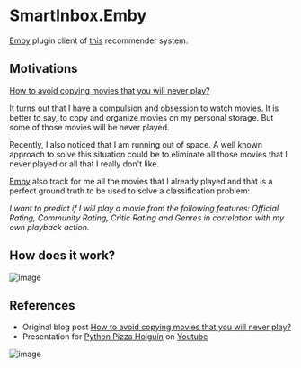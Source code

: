 # SmartInbox.Emby

[Emby](https://emby.media/) plugin client of [this](https://github.com/alexfdezsauco/SmartInbox.Emby.Server) recommender system.

## Motivations

[How to avoid copying movies that you will never play?](http://likewastoldtome.blogspot.com/2019/12/how-to-avoid-copying-movies-that-you.html)

It turns out that I have a compulsion and obsession to watch movies. It is better to say, to copy and organize movies on my personal storage. But some of those movies will be never played.

Recently, I also noticed that I am running out of space. A well known approach to solve this situation could be to eliminate all those movies that I never played or all that I really don't like.

[Emby](https://emby.media/) also track for me all the movies that I already played and that is a perfect ground truth to be used to solve a classification problem:

 _I want to predict if I will play a movie from the following features: Official Rating, Community Rating, Critic Rating and Genres in correlation with my own playback action._
 
 ## How does it work?
 
![image](https://user-images.githubusercontent.com/1785664/208254000-aa97bbdc-b072-4e10-9dd6-d8fa75277908.png)

## References

- Original blog post [How to avoid copying movies that you will never play?](http://likewastoldtome.blogspot.com/2019/12/how-to-avoid-copying-movies-that-you.html)
- Presentation for [Python Pizza Holguín](https://holguin.python.pizza/) on [Youtube](https://www.youtube.com/watch?v=p8XdKPhTslg&t=3350s) 

![image](https://user-images.githubusercontent.com/1785664/208254382-5d4e37eb-1a79-444a-9e25-8b616633713a.png)


